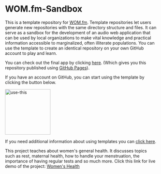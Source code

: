 # WOM.fm-Sandbox

This is a template repository for [WOM.fm](https://wom.fm). Template repositories let users generate new repositories with the same directory structure and files. It can serve as a sandbox for the development of an audio web application that can be used by local organizations to make vital knowledge and practical information accessible to marginalized, often illiterate populations. You can use the template to create an identical repository on your own GitHub account to play and learn. 

You can check out the final app by clicking [here](https://oseqorg.github.io/WOM.fm-Sandbox/). (Which gives you this repository published using [GitHub Pages](https://docs.github.com/en/pages/getting-started-with-github-pages/configuring-a-publishing-source-for-your-github-pages-site#choosing-a-publishing-source)).

If you have an account on GitHub, you can start using the template by clicking the button below.

[<img width="150" alt="use-this" src="https://user-images.githubusercontent.com/32398058/180222451-79803087-fa71-4afa-8eb7-5944aa263712.png">](https://github.com/OSEQorg/WOM.fm-Sandbox/generate)


If you need additional information about using templates you can [click here](https://docs.github.com/en/repositories/creating-and-managing-repositories/creating-a-repository-from-a-template).


This project teaches about women's general health. It discusses topics such as rest, maternal health, how to handle your menstruation, the importance of having regular tests and so much more. Click this link for live demo of the project: 
[Women's Health](https://womfm-women-health.netlify.app/)


